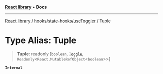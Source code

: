 [**React library**](../../../../index.md) • **Docs**

***

[React library](../../../../modules.md) / [hooks/state-hooks/useToggler](../index.md) / Tuple

# Type Alias: Tuple

> **Tuple**: readonly [`boolean`, [`Toggle`](../interfaces/Toggle.md), `Readonly`\<`React.MutableRefObject`\<`boolean`\>\>]

**`Internal`**
